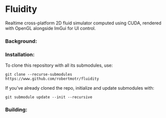 # Fluidity
Realtime cross-platform 2D fluid simulator computed using CUDA, rendered with OpenGL alongside ImGui for UI control.

### Background:


### Installation:
To clone this repository with all its submodules, use:

`git clone --recurse-submodules https://www.github.com/robertmotr/fluidity`

If you've already cloned the repo, initialize and update submodules with:

`git submodule update --init --recursive`


### Building:
